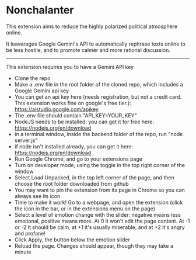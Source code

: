 # Nonchalanter

This extension aims to reduce the highly polarized political atmosphere online. 

It leaverages Google Gemini's API to automatically rephrase texts online to be less hostile, and to promote calmer and more rational discussion.

---

This extension requires you to have a Gemini API key

* Clone the repo
* Make a .env file in the root folder of the cloned repo, which includes a Google Gemini api key
* You can get an api key here (needs registration, but not a credit card. This extension works fine on google's free tier.): https://aistudio.google.com/apikey
* The .env file should contain "API_KEY=YOUR_KEY"
* NodeJS needs to be installed: you can get it for free here: https://nodejs.org/en/download
* in a terminal window, inside the backend folder of the repo, run "node server.js"
* if node isn't installed already, you can get it here: https://nodejs.org/en/download
* Run Google Chrome, and go to your extensions page
* Turn on developer mode, using the toggle in the top right corner of the window
* Select Load Unpacked, in the top left corner of the page, and then choose the root folder downloaded from github
* You may want to pin the extension from its page in Chrome so you can always see its icon
* Time to make it work! Go to a webpage, and open the extension (click the icon in the bar, or in the extensions menu on the page)
* Select a level of emotion change with the slider: negative means less emotional, positive means more. At 0 it won't edit the page content. At -1 or -2 it should be calm, at +1 it's usually miserable, and at +2 it's angry and profane!
* Click Apply, the button below the emotion slider
* Reload the page. Changes should appear, though they may take a minute
